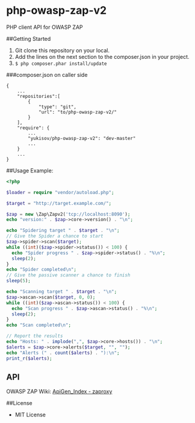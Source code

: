php-owasp-zap-v2
================

PHP client API for OWASP ZAP

##Getting Started

1. Git clone this repository on your local.
2. Add the lines on the next section to the composer.json in your project.
3. `$ php composer.phar install/update`

###composer.json on caller side
```
{
	...
	"repositories":[
		{
			"type": "git",
			"url": "to/php-owasp-zap-v2/"
		}
	],
	"require": {
		...
		"yukisov/php-owasp-zap-v2": "dev-master"
		...
	}
	...
}
```

##Usage
Example:

```php
<?php

$loader = require "vendor/autoload.php";

$target = "http://target.example.com/";

$zap = new \Zap\Zapv2('tcp://localhost:8090');
echo "version:" . $zap->core->version() . "\n";

echo "Spidering target " . $target . "\n";
// Give the Spider a chance to start
$zap->spider->scan($target);
while ((int)($zap->spider->status()) < 100) {
  echo "Spider progress " . $zap->spider->status() . "%\n";
  sleep(2);
}
echo "Spider completed\n";
// Give the passive scanner a chance to finish
sleep(5);

echo "Scanning target " . $target . "\n";
$zap->ascan->scan($target, 0, 0);
while ((int)($zap->ascan->status()) < 100) {
  echo "Scan progress " . $zap->ascan->status() . "%\n";
  sleep(2);
}
echo "Scan completed\n";

// Report the results
echo "Hosts: " . implode(",", $zap->core->hosts()) . "\n";
$alerts = $zap->core->alerts($target, "", "");
echo "Alerts (" . count($alerts) . "):\n";
print_r($alerts);

```

## API
OWASP ZAP Wiki: [ApiGen_Index - zaproxy](https://code.google.com/p/zaproxy/wiki/ApiGen_Index)


##License
- MIT License